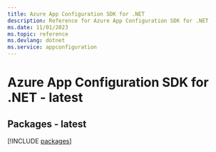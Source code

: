 ```yaml
---
title: Azure App Configuration SDK for .NET
description: Reference for Azure App Configuration SDK for .NET
ms.date: 11/01/2023
ms.topic: reference
ms.devlang: dotnet
ms.service: appconfiguration
---
```

# Azure App Configuration SDK for .NET - latest
## Packages - latest
[!INCLUDE [packages](app-configuration-index.md)]